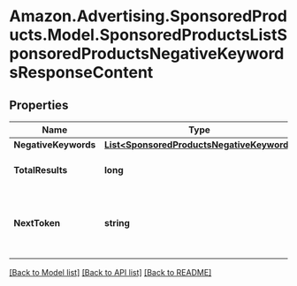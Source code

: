 # Amazon.Advertising.SponsoredProducts.Model.SponsoredProductsListSponsoredProductsNegativeKeywordsResponseContent

## Properties

Name | Type | Description | Notes
------------ | ------------- | ------------- | -------------
**NegativeKeywords** | [**List&lt;SponsoredProductsNegativeKeyword&gt;**](SponsoredProductsNegativeKeyword.md) |  | [optional] 
**TotalResults** | **long** | The total number of entities | [optional] 
**NextToken** | **string** | token value allowing to navigate to the next response page | [optional] 

[[Back to Model list]](../README.md#documentation-for-models) [[Back to API list]](../README.md#documentation-for-api-endpoints) [[Back to README]](../README.md)

